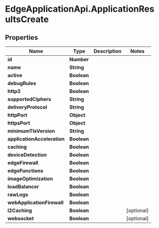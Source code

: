 # EdgeApplicationApi.ApplicationResultsCreate

## Properties

Name | Type | Description | Notes
------------ | ------------- | ------------- | -------------
**id** | **Number** |  | 
**name** | **String** |  | 
**active** | **Boolean** |  | 
**debugRules** | **Boolean** |  | 
**http3** | **Boolean** |  | 
**supportedCiphers** | **String** |  | 
**deliveryProtocol** | **String** |  | 
**httpPort** | **Object** |  | 
**httpsPort** | **Object** |  | 
**minimumTlsVersion** | **String** |  | 
**applicationAcceleration** | **Boolean** |  | 
**caching** | **Boolean** |  | 
**deviceDetection** | **Boolean** |  | 
**edgeFirewall** | **Boolean** |  | 
**edgeFunctions** | **Boolean** |  | 
**imageOptimization** | **Boolean** |  | 
**loadBalancer** | **Boolean** |  | 
**rawLogs** | **Boolean** |  | 
**webApplicationFirewall** | **Boolean** |  | 
**l2Caching** | **Boolean** |  | [optional] 
**websocket** | **Boolean** |  | [optional] 


